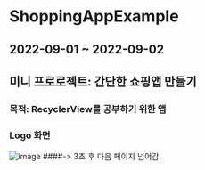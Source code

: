 # ShoppingAppExample

## 2022-09-01 ~ 2022-09-02
## 미니 프로로젝트: 간단한 쇼핑앱 만들기
### 목적: RecyclerView를 공부하기 위한 앱


### Logo 화면
![image](https://user-images.githubusercontent.com/48404941/188081050-43f612d4-b868-4939-9354-e0140c111b68.png)
####-> 3초 후 다음 페이지 넘어감.
